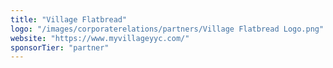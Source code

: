 ```yaml
---
title: "Village Flatbread"
logo: "/images/corporaterelations/partners/Village Flatbread Logo.png"
website: "https://www.myvillageyyc.com/"
sponsorTier: "partner"
---
```

